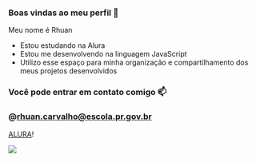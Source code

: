 ### Boas vindas ao meu perfil 💙

Meu nome é Rhuan

- Estou estudando na Alura
- Estou me desenvolvendo na linguagem JavaScript
- Utilizo esse espaço para minha organização e compartilhamento dos meus projetos desenvolvidos

### Você pode entrar em contato comigo 📫
### @rhuan.carvalho@escola.pr.gov.br

[ALURA](https://cursos.alura.com.br/)!

![](https://media.tenor.com/VG57dp4st8wAAAAC/elmer-sheep.gif)
